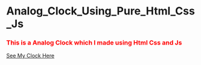 # Analog_Clock_Using_Pure_Html_Css_Js
<h3 style="color:red;">This is a Analog Clock which I made using Html Css and Js</h3>
<a href="#">See My Clock Here</a>
